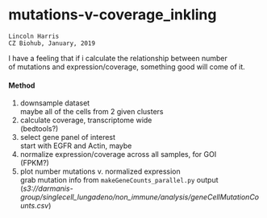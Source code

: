 # mutations-v-coverage_inkling

`Lincoln Harris`           
`CZ Biohub, January, 2019`   

I have a feeling that if i calculate the relationship between number 	
of mutations and expression/coverage, something good will come of it.			
		
#### Method 
1. downsample dataset      
    maybe all of the cells from 2 given clusters    	  	
2. calculate coverage, transcriptome wide    				
      (bedtools?)     			
3. select gene panel of interest   
      start with EGFR and Actin, maybe     
4. normalize expression/coverage across all samples, for GOI  	    
      (FPKM?)    				
5.  plot number mutations v. normalized expression   				
      grab mutation info from `makeGeneCounts_parallel.py` output     				
	    (*s3://darmanis-group/singlecell_lungadeno/non_immune/analysis/geneCellMutationCounts.csv*)       				

			
